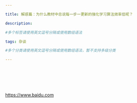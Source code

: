 ```yaml
---

title: 解惑篇：为什么教材中总说每一步一更新的强化学习算法效率低呢？

description: 

#多个标签请使用英文逗号分隔或使用数组语法

tags: 杂谈

#多个分类请使用英文逗号分隔或使用数组语法，暂不支持多级分类

---
```


<br/>
<br/>






<br/>
<br/>









<https://www.baidu.com>





<br/>
<br/>